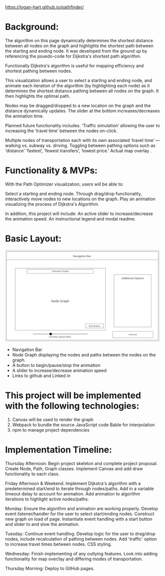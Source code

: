 https://logan-hart.github.io/pathfinder/

# Background:

The algorithm on this page dynamically determines the shortest distance between all nodes on the graph and highlights the shortest path between the starting and ending node. It was developed from the ground up by referencing the psuedo-code for Dijkstra's shortest path algorithm. 

Functionally Dijkstra's algorithm is useful for mapping efficiency and shortest pathing between nodes.

This visualization allows a user to select a starting and ending node, and animate each iteration of the algorithm (by highlighting each node) as it determines the shortest distance pathing between all nodes on the graph. It then highlights the optimal path.

Nodes may be dragged/dropped to a new location on the graph and the distance dynamically updates. The slider at the bottom increases/decreases the animation time. 

Planned future functionality includes. ‘Traffic simulation’ allowing the user to increasing the ‘travel time’ between the nodes on-click.

 Multiple nodes of transportation each with its own associated ‘travel time’ — walking vs. subway vs. driving. Toggling between pathing options such as 'distance' ‘fastest’, ‘fewest transfers’, ‘lowest price.’ Actual map overlay . 

# Functionality & MVPs:

With the Path Optimizer visualization, users will be able to:

Select a starting and ending node.
Through drag/drop functionality, interactively move nodes to new locations on the graph.
Play an animation visualizing the process of Dijkstra's Algorithm.

In addition, this project will include:
An active slider to increase/decrease the animation speed. 
An instructional legend and modal readme.

# Basic Layout:

![](./images/wireframe.png)

- Navigation Bar
- Node Graph displaying the nodes and paths between the nodes on the graph.
- A button to begin/pause/stop the animation
- A slider to increase/decrease animation speed
- Links to github and Linked in

# This project will be implemented with the following technologies:

1. Canvas will be used to render the graph
2. Webpack to bundle the source JavaScript code Bable for interpolation
3. npm to manage project dependencies

# Implementation Timeline:

Thursday Afternoon: Begin project skeleton and complete project proposal. Create Node, Path, Graph classes. Implement Canvas and add draw functionality to each class. 

Friday Afternoon & Weekend: Implement Dijkstra's algorithm with a predetermined start/end to iterate through nodes/paths. Add in a variable timeout delay to account for animation. Add animation to algorithm iterations to highlight active nodes/paths. 

Monday: Ensure the algorithm and animation are working properly. Develop event listener/handler for the user to select start/ending nodes. Construct new graph on load of page. Instantiate event handling with a start button and slider to and slow the animation. 

Tuesday: Continue event handling. Develop logic for the user to drag/drop nodes, include recalculation of pathing between nodes. Add 'traffic' option to increase travel times between nodes. CSS styling.

Wednesday: Finish implementing of any outlying features. Look into adding functionality for map over/lay and differing modes of transportation. 

Thursday Morning: Deploy to GitHub pages. 